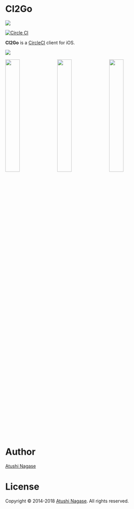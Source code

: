 CI2Go
=====

[![](https://ngs.io/images/appstore-5eb1a238.svg)](http://bit.ly/ci2go-appstore)

[![Circle CI](https://circleci.com/gh/ngs/ci2go/tree/master.svg?style=svg&circle-token=1f0b6a414c7ad111b00900086c9d4446a6a022a9)](https://circleci.com/gh/ngs/ci2go/tree/master)

**CI2Go** is a [CircleCI] client for iOS.

![](CI2Go/Assets.xcassets/AppIcon.appiconset/Icon-60@3x.png)

<img src="https://github.com/ngs/ci2go/blob/master/fastlane/screenshots/en-US/iPhone%20X-0-Build-List.png?raw=true" width="30%"> &nbsp;
<img src="https://github.com/ngs/ci2go/blob/master/fastlane/screenshots/en-US/iPhone%20X-1-Build-Detail.png?raw=true" width="30%"> &nbsp;
<img src="https://github.com/ngs/ci2go/blob/master/fastlane/screenshots/en-US/iPhone%20X-2-Build-Log.png?raw=true" width="30%">

Author
======

[Atushi Nagase]

License
=======

Copyright &copy; 2014-2018 [Atushi Nagase]. All rights reserved.

[Atushi Nagase]: https://ngs.io/
[CircleCI]: https://circleci.com/
